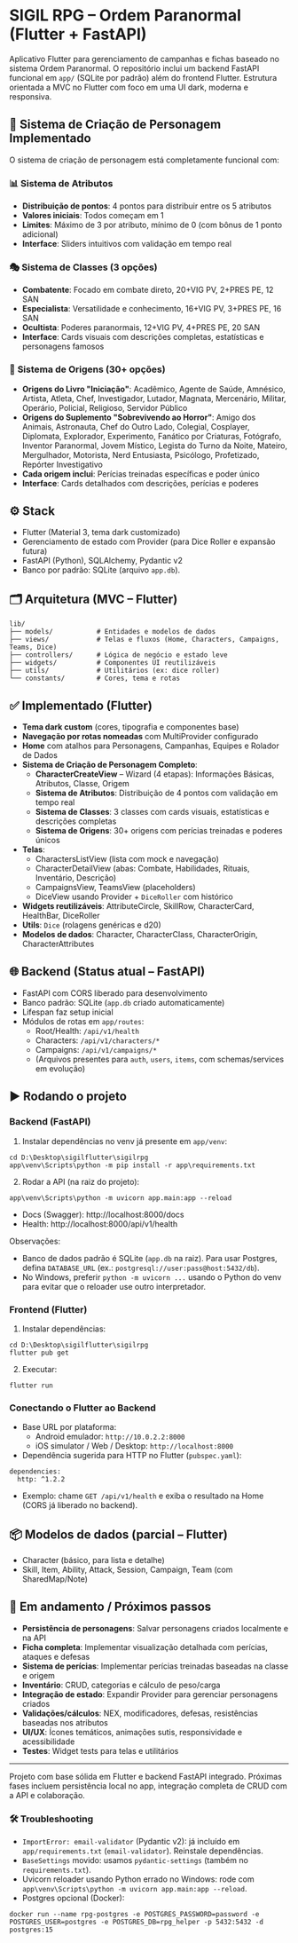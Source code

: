 # SIGIL RPG – Ordem Paranormal (Flutter + FastAPI)

Aplicativo Flutter para gerenciamento de campanhas e fichas baseado no sistema Ordem Paranormal. O repositório inclui um backend FastAPI funcional em `app/` (SQLite por padrão) além do frontend Flutter. Estrutura orientada a MVC no Flutter com foco em uma UI dark, moderna e responsiva.

## 🎯 Sistema de Criação de Personagem Implementado

O sistema de criação de personagem está completamente funcional com:

### 📊 **Sistema de Atributos**
- **Distribuição de pontos**: 4 pontos para distribuir entre os 5 atributos
- **Valores iniciais**: Todos começam em 1
- **Limites**: Máximo de 3 por atributo, mínimo de 0 (com bônus de 1 ponto adicional)
- **Interface**: Sliders intuitivos com validação em tempo real

### 🎭 **Sistema de Classes (3 opções)**
- **Combatente**: Focado em combate direto, 20+VIG PV, 2+PRES PE, 12 SAN
- **Especialista**: Versatilidade e conhecimento, 16+VIG PV, 3+PRES PE, 16 SAN  
- **Ocultista**: Poderes paranormais, 12+VIG PV, 4+PRES PE, 20 SAN
- **Interface**: Cards visuais com descrições completas, estatísticas e personagens famosos

### 🌟 **Sistema de Origens (30+ opções)**
- **Origens do Livro "Iniciação"**: Acadêmico, Agente de Saúde, Amnésico, Artista, Atleta, Chef, Investigador, Lutador, Magnata, Mercenário, Militar, Operário, Policial, Religioso, Servidor Público
- **Origens do Suplemento "Sobrevivendo ao Horror"**: Amigo dos Animais, Astronauta, Chef do Outro Lado, Colegial, Cosplayer, Diplomata, Explorador, Experimento, Fanático por Criaturas, Fotógrafo, Inventor Paranormal, Jovem Místico, Legista do Turno da Noite, Mateiro, Mergulhador, Motorista, Nerd Entusiasta, Psicólogo, Profetizado, Repórter Investigativo
- **Cada origem inclui**: Perícias treinadas específicas e poder único
- **Interface**: Cards detalhados com descrições, perícias e poderes

## ⚙️ Stack
- Flutter (Material 3, tema dark customizado)
- Gerenciamento de estado com Provider (para Dice Roller e expansão futura)
- FastAPI (Python), SQLAlchemy, Pydantic v2
- Banco por padrão: SQLite (arquivo `app.db`).

## 🗂️ Arquitetura (MVC – Flutter)
```
lib/
├── models/           # Entidades e modelos de dados
├── views/            # Telas e fluxos (Home, Characters, Campaigns, Teams, Dice)
├── controllers/      # Lógica de negócio e estado leve
├── widgets/          # Componentes UI reutilizáveis
├── utils/            # Utilitários (ex: dice roller)
└── constants/        # Cores, tema e rotas
```

## ✅ Implementado (Flutter)
- **Tema dark custom** (cores, tipografia e componentes base)
- **Navegação por rotas nomeadas** com MultiProvider configurado
- **Home** com atalhos para Personagens, Campanhas, Equipes e Rolador de Dados
- **Sistema de Criação de Personagem Completo**:
  - **CharacterCreateView** – Wizard (4 etapas): Informações Básicas, Atributos, Classe, Origem
  - **Sistema de Atributos**: Distribuição de 4 pontos com validação em tempo real
  - **Sistema de Classes**: 3 classes com cards visuais, estatísticas e descrições completas
  - **Sistema de Origens**: 30+ origens com perícias treinadas e poderes únicos
- **Telas**:
  - CharactersListView (lista com mock e navegação)
  - CharacterDetailView (abas: Combate, Habilidades, Rituais, Inventário, Descrição)
  - CampaignsView, TeamsView (placeholders)
  - DiceView usando Provider + `DiceRoller` com histórico
- **Widgets reutilizáveis**: AttributeCircle, SkillRow, CharacterCard, HealthBar, DiceRoller
- **Utils**: `Dice` (rolagens genéricas e d20)
- **Modelos de dados**: Character, CharacterClass, CharacterOrigin, CharacterAttributes

## 🌐 Backend (Status atual – FastAPI)
- FastAPI com CORS liberado para desenvolvimento
- Banco padrão: SQLite (`app.db` criado automaticamente)
- Lifespan faz setup inicial
- Módulos de rotas em `app/routes`:
  - Root/Health: `/api/v1/health`
  - Characters: `/api/v1/characters/*`
  - Campaigns: `/api/v1/campaigns/*`
  - (Arquivos presentes para `auth`, `users`, `items`, com schemas/services em evolução)

## ▶️ Rodando o projeto
### Backend (FastAPI)
1) Instalar dependências no venv já presente em `app/venv`:
```
cd D:\Desktop\sigilflutter\sigilrpg
app\venv\Scripts\python -m pip install -r app\requirements.txt
```
2) Rodar a API (na raiz do projeto):
```
app\venv\Scripts\python -m uvicorn app.main:app --reload
```
- Docs (Swagger): http://localhost:8000/docs
- Health: http://localhost:8000/api/v1/health

Observações:
- Banco de dados padrão é SQLite (`app.db` na raiz). Para usar Postgres, defina `DATABASE_URL` (ex.: `postgresql://user:pass@host:5432/db`).
- No Windows, preferir `python -m uvicorn ...` usando o Python do venv para evitar que o reloader use outro interpretador.

### Frontend (Flutter)
1) Instalar dependências:
```
cd D:\Desktop\sigilflutter\sigilrpg
flutter pub get
```
2) Executar:
```
flutter run
```

### Conectando o Flutter ao Backend
- Base URL por plataforma:
  - Android emulador: `http://10.0.2.2:8000`
  - iOS simulator / Web / Desktop: `http://localhost:8000`
- Dependência sugerida para HTTP no Flutter (`pubspec.yaml`):
```
dependencies:
  http: ^1.2.2
```
- Exemplo: chame `GET /api/v1/health` e exiba o resultado na Home (CORS já liberado no backend).

## 📦 Modelos de dados (parcial – Flutter)
- Character (básico, para lista e detalhe)
- Skill, Item, Ability, Attack, Session, Campaign, Team (com SharedMap/Note)

## 🚧 Em andamento / Próximos passos
- **Persistência de personagens**: Salvar personagens criados localmente e na API
- **Ficha completa**: Implementar visualização detalhada com perícias, ataques e defesas
- **Sistema de perícias**: Implementar perícias treinadas baseadas na classe e origem
- **Inventário**: CRUD, categorias e cálculo de peso/carga
- **Integração de estado**: Expandir Provider para gerenciar personagens criados
- **Validações/cálculos**: NEX, modificadores, defesas, resistências baseadas nos atributos
- **UI/UX**: Ícones temáticos, animações sutis, responsividade e acessibilidade
- **Testes**: Widget tests para telas e utilitários

---

Projeto com base sólida em Flutter e backend FastAPI integrado. Próximas fases incluem persistência local no app, integração completa de CRUD com a API e colaboração.

### 🛠️ Troubleshooting
- `ImportError: email-validator` (Pydantic v2): já incluído em `app/requirements.txt` (`email-validator`). Reinstale dependências.
- `BaseSettings` movido: usamos `pydantic-settings` (também no `requirements.txt`).
- Uvicorn reloader usando Python errado no Windows: rode com `app\venv\Scripts\python -m uvicorn app.main:app --reload`.
- Postgres opcional (Docker):
```
docker run --name rpg-postgres -e POSTGRES_PASSWORD=password -e POSTGRES_USER=postgres -e POSTGRES_DB=rpg_helper -p 5432:5432 -d postgres:15
```
